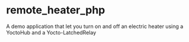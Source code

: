 # remote_heater_php
A demo application that let you turn on and off an electric heater using a YoctoHub and a Yocto-LatchedRelay
